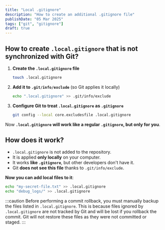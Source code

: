 ```yaml
---
title: "Local .gitignore"
description: "How to create an additional .gitignore file"
publishDate: "05 Mar 2025"
tags: ["git", "gitignore"]
draft: true
---
```


## How to create `.local.gitignore` that is not synchronized with Git?

1. **Create the `.local.gitignore` file**
   ```bash
   touch .local.gitignore
   ```

2. **Add it to `.git/info/exclude`** (so Git applies it locally)
   ```bash
   echo ".local.gitignore" >> .git/info/exclude
   ```

3. **Configure Git to treat `.local.gitignore` as `.gitignore`**
   ```bash
   git config --local core.excludesfile .local.gitignore
   ```

Now **`.local.gitignore` will work like a regular `.gitignore`, but only for you**.

## How does it work?
- `.local.gitignore` is not added to the repository.
- It is applied **only locally** on your computer.
- It works **like `.gitignore`**, but other developers don't have it.
- Git **does not see this file** thanks to `.git/info/exclude`.

**Now you can add local files to it**:
```bash
echo "my-secret-file.txt" >> .local.gitignore
echo "debug_logs/" >> .local.gitignore
```

:::caution
Before performing a commit rollback, you must manually backup the files listed in `.local.gitignore`. This is because files ignored by `.local.gitignore` are not tracked by Git and will be lost if you rollback the commit. Git will not restore these files as they were not committed or staged.
:::